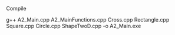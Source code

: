 Compile

g++ A2_Main.cpp A2_MainFunctions.cpp Cross.cpp Rectangle.cpp Square.cpp Circle.cpp ShapeTwoD.cpp -o A2_Main.exe
